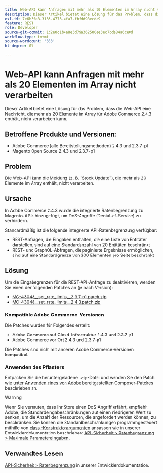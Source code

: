 ```yaml
---
title: Web-API kann Anfragen mit mehr als 20 Elementen im Array nicht verarbeiten
description: Dieser Artikel bietet eine Lösung für das Problem, dass die Web-API eine Nachricht, die mehr als 20 Elemente im Array für Adobe Commerce 2.4.3 enthält, nicht verarbeiten kann.
exl-id: 7e6b3fe8-3133-4773-afa7-fbfdd98ecde9
feature: REST
role: Developer
source-git-commit: 1d2e0c1b4a8e3d79a362500ee3ec7bde84a6ce0d
workflow-type: tm+mt
source-wordcount: '353'
ht-degree: 0%

---
```


# Web-API kann Anfragen mit mehr als 20 Elementen im Array nicht verarbeiten

Dieser Artikel bietet eine Lösung für das Problem, dass die Web-API eine Nachricht, die mehr als 20 Elemente im Array für Adobe Commerce 2.4.3 enthält, nicht verarbeiten kann.

## Betroffene Produkte und Versionen:

* Adobe Commerce (alle Bereitstellungsmethoden) 2.4.3 und 2.3.7-p1
* Magento Open Source 2.4.3 und 2.3.7-p1

## Problem

Die Web-API kann die Meldung (z. B. &quot;Stock Update&quot;), die mehr als 20 Elemente im Array enthält, nicht verarbeiten.

## Ursache

In Adobe Commerce 2.4.3 wurde die integrierte Ratenbegrenzung zu Magento-APIs hinzugefügt, um DoS-Angriffe (Denial-of-Service) zu verhindern.

Standardmäßig ist die folgende integrierte API-Ratenbegrenzung verfügbar:

* REST-Anfragen, die Eingaben enthalten, die eine Liste von Entitäten darstellen, sind auf eine Standardanzahl von 20 Entitäten beschränkt
* REST- und GraphQL-Abfragen, die paginierte Ergebnisse ermöglichen, sind auf eine Standardgrenze von 300 Elementen pro Seite beschränkt

## Lösung

Um die Eingabegrenzen für die REST-API-Anfrage zu deaktivieren, wenden Sie einen der folgenden Patches an (je nach Version):

* [MC-43048__set_rate_limits__2.3.7-p1.patch.zip](assets/MC-43048__set_rate_limits__2.3.7-p1.patch.zip)
* [MC-43048__set_rate_limits__2.4.3.patch.zip](assets/MC-43048__set_rate_limits__2.4.3.patch.zip)

### Kompatible Adobe Commerce-Versionen

Die Patches wurden für Folgendes erstellt:

* Adobe Commerce auf Cloud-Infrastruktur 2.4.3 und 2.3.7-p1
* Adobe Commerce vor Ort 2.4.3 und 2.3.7-p1

Die Patches sind nicht mit anderen Adobe Commerce-Versionen kompatibel.

### Anwenden des Pflasters

Entpacken Sie die heruntergeladene `.zip`-Datei und wenden Sie den Patch wie unter [Anwenden eines von Adobe](/help/how-to/general/how-to-apply-a-composer-patch-provided-by-magento.md) bereitgestellten Composer-Patches beschrieben an.

>[!WARNING]
>
>Wenn Sie vermuten, dass Ihr Store einen DoS-Angriff erfährt, empfiehlt Adobe, die Standardeingabeschränkungen auf einen niedrigeren Wert zu senken, um die Anzahl der Ressourcen, die angefordert werden können, zu beschränken.  Sie können die Standardbeschränkungen programmgesteuert mithilfe von [class -Konstruktorargumenten](https://devdocs.magento.com/guides/v2.4/extension-dev-guide/build/di-xml-file.html) anpassen
>wie in unserer Entwicklerdokumentation beschrieben: [API-Sicherheit > Ratenbegrenzung > Maximale Parametereingaben](https://devdocs.magento.com/guides/v2.4/get-started/api-security.html#rate-limiting).

## Verwandtes Lesen

[API-Sicherheit > Ratenbegrenzung](https://devdocs.magento.com/guides/v2.4/get-started/api-security.html#rate-limiting) in unserer Entwicklerdokumentation.
